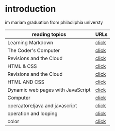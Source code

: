 # introduction
im mariam graduation from philadilphia universty 

| reading topics | URLs |
|---|---|
| Learning Markdown | [click](https://mariammohamme.github.io/Reading-note/read_1) |
| The Coder's Computer | [click](https://mariammohamme.github.io/Reading-note/read_2) |
| Revisions and the Cloud| [click](https://mariammohamme.github.io/Reading-note/read_3) |
| HTML & CSS | [click](https://mariammohamme.github.io/Reading-note/read_4) |
|  Revisions and the Cloud| [click](https://mariammohamme.github.io/Reading-note/read_3) |
|  HTML AND CSS| [click](https://mariammohamme.github.io/Reading-note/read_4) |
|  Dynamic web pages with JavaScript | [click](https://mariammohamme.github.io/Reading-note/read_6) |
| Computer | [click](https://mariammohamme.github.io/Reading-note/read_b6) |
| operaatore/java and javascript | [click](https://mariammohamme.github.io/Reading-note/read_7) |
| operation and looping | [click](https://mariammohamme.github.io/Reading-note/read_8) |
| color | [click](https://mariammohamme.github.io/Reading-note/read-5) |